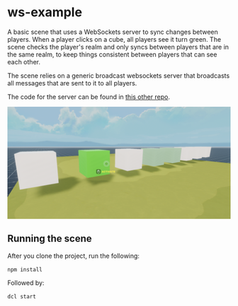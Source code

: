 # ws-example

A basic scene that uses a WebSockets server to sync changes between players. When a player clicks on a cube, all players see it turn green. The scene checks the player's realm and only syncs between players that are in the same realm, to keep things consistent between players that can see each other.

The scene relies on a generic broadcast websockets server that broadcasts all messages that are sent to it to all players.

The code for the server can be found in [this other repo](https://github.com/decentraland-scenes/ws-broadcast).

![](screenshot/screenshot.png)

## Running the scene

After you clone the project, run the following:

```
npm install
```

Followed by:

```
dcl start
```
